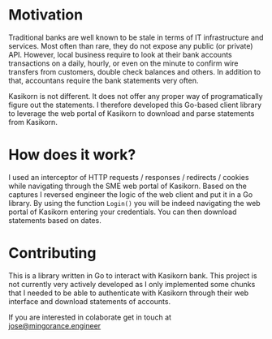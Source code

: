 # Motivation
Traditional banks are well known to be stale in terms of IT infrastructure and services. Most often than rare, they do not expose any public (or private) API. However, local business require to look at their bank accounts transactions on a daily, hourly, or even on the minute to confirm wire transfers from customers, double check balances and others. In addition to that, accountans require the bank statements very often.

Kasikorn is not different. It does not offer any proper way of programatically figure out the statements. I therefore developed this Go-based client library to leverage the web portal of Kasikorn to download and parse statements from Kasikorn.

# How does it work?
I used an interceptor of HTTP requests / responses / redirects / cookies while navigating through the SME web portal of Kasikorn. Based on the captures I reversed engineer the logic of the web client and put it in a Go library. By using the function `Login()` you will be indeed navigating the web portal of Kasikorn entering your credentials. You can then download statements based on dates.


# Contributing
This is a library written in Go to interact with Kasikorn bank. This project is not currently very actively developed as I only implemented some chunks that I needed to be able to authenticate with Kasikorn through their web interface and download statements of accounts.

If you are interested in colaborate get in touch at jose@mingorance.engineer
